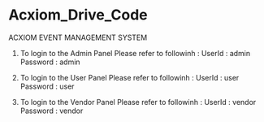 # Acxiom_Drive_Code
ACXIOM EVENT MANAGEMENT SYSTEM

1) To login to the Admin Panel Please refer to followinh :
   UserId : admin
   Password : admin

2) To login to the User Panel Please refer to followinh :
   UserId : user
   Password : user

3) To login to the Vendor Panel Please refer to followinh :
   UserId : vendor
   Password : vendor
